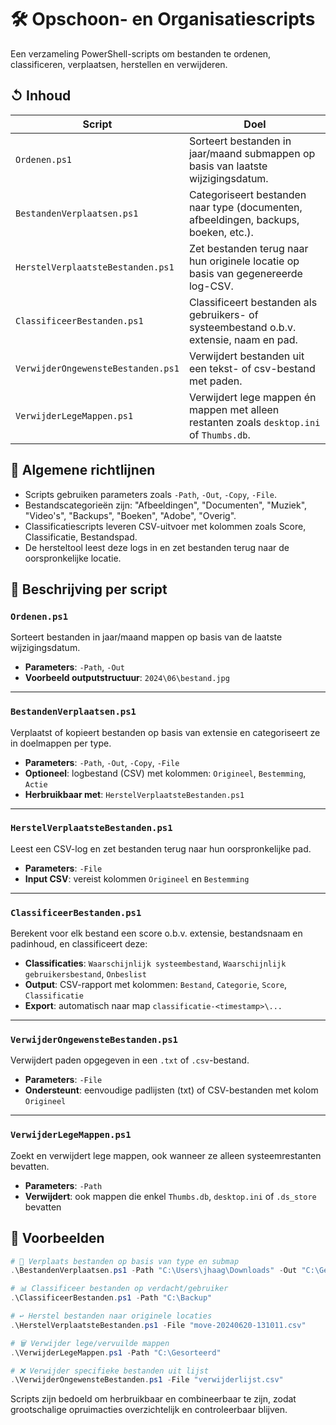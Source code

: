 # 🛠️ Opschoon- en Organisatiescripts

Een verzameling PowerShell-scripts om bestanden te ordenen, classificeren, verplaatsen, herstellen en verwijderen.

## ↺ Inhoud

| Script                              | Doel                                                                                     |
|-------------------------------------|------------------------------------------------------------------------------------------|
| `Ordenen.ps1`                       | Sorteert bestanden in jaar/maand submappen op basis van laatste wijzigingsdatum.         |
| `BestandenVerplaatsen.ps1`          | Categoriseert bestanden naar type (documenten, afbeeldingen, backups, boeken, etc.).     |
| `HerstelVerplaatsteBestanden.ps1`   | Zet bestanden terug naar hun originele locatie op basis van gegenereerde log-CSV.        |
| `ClassificeerBestanden.ps1`         | Classificeert bestanden als gebruikers- of systeembestand o.b.v. extensie, naam en pad.  |
| `VerwijderOngewensteBestanden.ps1`  | Verwijdert bestanden uit een tekst- of csv-bestand met paden.                            |
| `VerwijderLegeMappen.ps1`           | Verwijdert lege mappen én mappen met alleen restanten zoals `desktop.ini` of `Thumbs.db`. |

## 📄 Algemene richtlijnen

- Scripts gebruiken parameters zoals `-Path`, `-Out`, `-Copy`, `-File`.
- Bestandscategorieën zijn: "Afbeeldingen", "Documenten", "Muziek", "Video's", "Backups", "Boeken", "Adobe", "Overig".
- Classificatiescripts leveren CSV-uitvoer met kolommen zoals Score, Classificatie, Bestandspad.
- De hersteltool leest deze logs in en zet bestanden terug naar de oorspronkelijke locatie.

## 🧰 Beschrijving per script

### `Ordenen.ps1`
Sorteert bestanden in jaar/maand mappen op basis van de laatste wijzigingsdatum.
- **Parameters**: `-Path`, `-Out`
- **Voorbeeld outputstructuur**: `2024\06\bestand.jpg`

---

### `BestandenVerplaatsen.ps1`
Verplaatst of kopieert bestanden op basis van extensie en categoriseert ze in doelmappen per type.
- **Parameters**: `-Path`, `-Out`, `-Copy`, `-File`
- **Optioneel**: logbestand (CSV) met kolommen: `Origineel`, `Bestemming`, `Actie`
- **Herbruikbaar met**: `HerstelVerplaatsteBestanden.ps1`

---

### `HerstelVerplaatsteBestanden.ps1`
Leest een CSV-log en zet bestanden terug naar hun oorspronkelijke pad.
- **Parameters**: `-File`
- **Input CSV**: vereist kolommen `Origineel` en `Bestemming`

---

### `ClassificeerBestanden.ps1`
Berekent voor elk bestand een score o.b.v. extensie, bestandsnaam en padinhoud, en classificeert deze:
- **Classificaties**: `Waarschijnlijk systeembestand`, `Waarschijnlijk gebruikersbestand`, `Onbeslist`
- **Output**: CSV-rapport met kolommen: `Bestand`, `Categorie`, `Score`, `Classificatie`
- **Export**: automatisch naar map `classificatie-<timestamp>\...`

---

### `VerwijderOngewensteBestanden.ps1`
Verwijdert paden opgegeven in een `.txt` of `.csv`-bestand.
- **Parameters**: `-File`
- **Ondersteunt**: eenvoudige padlijsten (txt) of CSV-bestanden met kolom `Origineel`

---

### `VerwijderLegeMappen.ps1`
Zoekt en verwijdert lege mappen, ook wanneer ze alleen systeemrestanten bevatten.
- **Parameters**: `-Path`
- **Verwijdert**: ook mappen die enkel `Thumbs.db`, `desktop.ini` of `.ds_store` bevatten

## 🔄 Voorbeelden

```powershell
# 📂 Verplaats bestanden op basis van type en submap
.\BestandenVerplaatsen.ps1 -Path "C:\Users\jhaag\Downloads" -Out "C:\Gesorteerd" -Copy

# 📊 Classificeer bestanden op verdacht/gebruiker
.\ClassificeerBestanden.ps1 -Path "C:\Backup"

# ↩️ Herstel bestanden naar originele locaties
.\HerstelVerplaatsteBestanden.ps1 -File "move-20240620-131011.csv"

# 🗑️ Verwijder lege/vervuilde mappen
.\VerwijderLegeMappen.ps1 -Path "C:\Gesorteerd"

# ❌ Verwijder specifieke bestanden uit lijst
.\VerwijderOngewensteBestanden.ps1 -File "verwijderlijst.csv"
```

Scripts zijn bedoeld om herbruikbaar en combineerbaar te zijn, zodat grootschalige opruimacties overzichtelijk en controleerbaar blijven.

